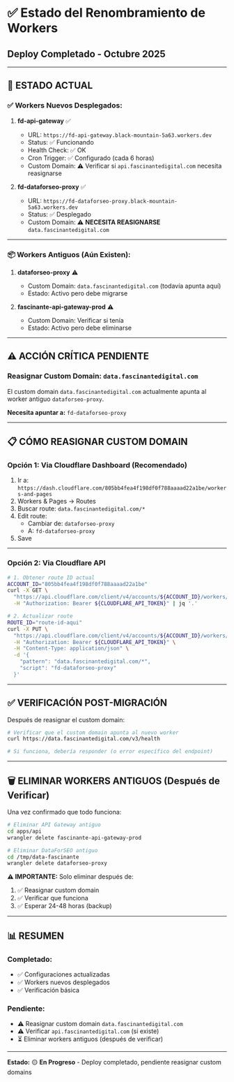 # ✅ Estado del Renombramiento de Workers
## Deploy Completado - Octubre 2025

---

## 🎯 **ESTADO ACTUAL**

### **✅ Workers Nuevos Desplegados:**

1. **fd-api-gateway** ✅
   - URL: `https://fd-api-gateway.black-mountain-5a63.workers.dev`
   - Status: ✅ Funcionando
   - Health Check: ✅ OK
   - Cron Trigger: ✅ Configurado (cada 6 horas)
   - Custom Domain: ⚠️ Verificar si `api.fascinantedigital.com` necesita reasignarse

2. **fd-dataforseo-proxy** ✅
   - URL: `https://fd-dataforseo-proxy.black-mountain-5a63.workers.dev`
   - Status: ✅ Desplegado
   - Custom Domain: ⚠️ **NECESITA REASIGNARSE** `data.fascinantedigital.com`

---

### **📦 Workers Antiguos (Aún Existen):**

1. **dataforseo-proxy** ⚠️
   - Custom Domain: `data.fascinantedigital.com` (todavía apunta aquí)
   - Estado: Activo pero debe migrarse

2. **fascinante-api-gateway-prod** ⚠️
   - Custom Domain: Verificar si tenía
   - Estado: Activo pero debe eliminarse

---

## ⚠️ **ACCIÓN CRÍTICA PENDIENTE**

### **Reasignar Custom Domain: `data.fascinantedigital.com`**

El custom domain `data.fascinantedigital.com` actualmente apunta al worker antiguo `dataforseo-proxy`.

**Necesita apuntar a:** `fd-dataforseo-proxy`

---

## 📋 **CÓMO REASIGNAR CUSTOM DOMAIN**

### **Opción 1: Via Cloudflare Dashboard (Recomendado)**

1. Ir a: `https://dash.cloudflare.com/805bb4fea4f198df0f788aaaad22a1be/workers-and-pages`
2. Workers & Pages → Routes
3. Buscar route: `data.fascinantedigital.com/*`
4. Edit route:
   - Cambiar de: `dataforseo-proxy`
   - A: `fd-dataforseo-proxy`
5. Save

---

### **Opción 2: Via Cloudflare API**

```bash
# 1. Obtener route ID actual
ACCOUNT_ID="805bb4fea4f198df0f788aaaad22a1be"
curl -X GET \
  "https://api.cloudflare.com/client/v4/accounts/${ACCOUNT_ID}/workers/routes" \
  -H "Authorization: Bearer ${CLOUDFLARE_API_TOKEN}" | jq '.'

# 2. Actualizar route
ROUTE_ID="route-id-aqui"
curl -X PUT \
  "https://api.cloudflare.com/client/v4/accounts/${ACCOUNT_ID}/workers/routes/${ROUTE_ID}" \
  -H "Authorization: Bearer ${CLOUDFLARE_API_TOKEN}" \
  -H "Content-Type: application/json" \
  -d '{
    "pattern": "data.fascinantedigital.com/*",
    "script": "fd-dataforseo-proxy"
  }'
```

---

## ✅ **VERIFICACIÓN POST-MIGRACIÓN**

Después de reasignar el custom domain:

```bash
# Verificar que el custom domain apunta al nuevo worker
curl https://data.fascinantedigital.com/v3/health

# Si funciona, debería responder (o error específico del endpoint)
```

---

## 🗑️ **ELIMINAR WORKERS ANTIGUOS (Después de Verificar)**

Una vez confirmado que todo funciona:

```bash
# Eliminar API Gateway antiguo
cd apps/api
wrangler delete fascinante-api-gateway-prod

# Eliminar DataForSEO antiguo
cd /tmp/data-fascinante
wrangler delete dataforseo-proxy
```

**⚠️ IMPORTANTE:** Solo eliminar después de:
1. ✅ Reasignar custom domain
2. ✅ Verificar que funciona
3. ✅ Esperar 24-48 horas (backup)

---

## 📊 **RESUMEN**

### **Completado:**
- ✅ Configuraciones actualizadas
- ✅ Workers nuevos desplegados
- ✅ Verificación básica

### **Pendiente:**
- ⚠️ Reasignar custom domain `data.fascinantedigital.com`
- ⚠️ Verificar `api.fascinantedigital.com` (si existe)
- ⏳ Eliminar workers antiguos (después de verificar)

---

**Estado:** 🟡 **En Progreso** - Deploy completado, pendiente reasignar custom domains
